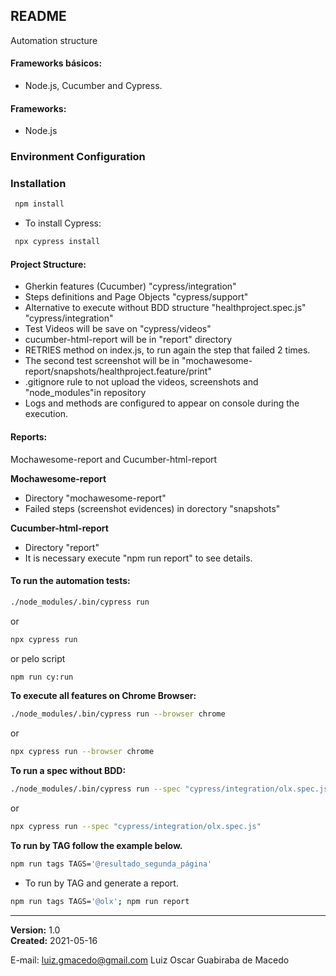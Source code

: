## README 
Automation structure

#### Frameworks básicos: 
- Node.js, Cucumber and Cypress.

#### Frameworks: 
- Node.js

### Environment Configuration ###
### Installation ###
```sh
 npm install
```
- To install Cypress: 
```sh
 npx cypress install
```
#### Project Structure:
- Gherkin features (Cucumber) "cypress/integration"
- Steps definitions and Page Objects "cypress/support" 
- Alternative to execute without BDD structure "healthproject.spec.js" "cypress/integration"
- Test Videos will be save on "cypress/videos" 
- cucumber-html-report will be in "report" directory
- RETRIES method on index.js, to run again the step that failed 2 times.
- The second test screenshot will be in "mochawesome-report/snapshots/healthproject.feature/print"
- .gitignore rule to not upload the videos, screenshots and "node_modules"in repository 
- Logs and methods are configured to appear on console during the execution.

#### Reports:
Mochawesome-report and Cucumber-html-report

**Mochawesome-report**
- Directory "mochawesome-report"
- Failed steps (screenshot evidences) in dorectory "snapshots"

**Cucumber-html-report**
- Directory "report"
- It is necessary execute "npm run report" to see details.

#### To run the automation tests:
```sh
./node_modules/.bin/cypress run
```
or
```sh
npx cypress run
```
or pelo script 
```sh
npm run cy:run
```
**To execute all features on Chrome Browser:**
```sh 
./node_modules/.bin/cypress run --browser chrome
```
or
```sh
npx cypress run --browser chrome
```

**To run a spec without BDD:**
```sh 
./node_modules/.bin/cypress run --spec "cypress/integration/olx.spec.js"
```
or
```sh
npx cypress run --spec "cypress/integration/olx.spec.js"
```

**To run by TAG follow the example below.**
```sh
npm run tags TAGS='@resultado_segunda_página'
```

- To run by TAG and generate a report.
```sh
npm run tags TAGS='@olx'; npm run report
```


_____________________________________________
  
**Version:** 1.0 <br>
**Created:** 2021-05-16

E-mail: luiz.gmacedo@gmail.com
Luiz Oscar Guabiraba de Macedo
